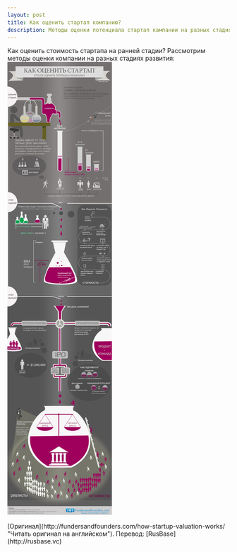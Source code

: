 ```yaml
---
layout: post
title: Как оценить стартап компанию?
description: Методы оценки потенциала стартап кампании на разных стадиях развития визуально.
---
```


Как оценить стоимость стартапа на ранней стадии? Рассмотрим методы оценки компании на разных стадиях развития:
![Как оценить стартап, методы оценки стартап компании - инфографика](/img/kak-ocenit-startap.jpg)
<p class="credits">[Оригинал](http://fundersandfounders.com/how-startup-valuation-works/ "Читать оригинал на английском"). Перевод: [RusBase](http://rusbase.vc)</p>